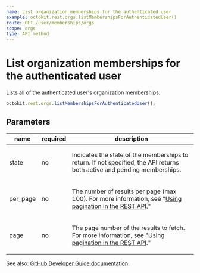 ```yaml
---
name: List organization memberships for the authenticated user
example: octokit.rest.orgs.listMembershipsForAuthenticatedUser()
route: GET /user/memberships/orgs
scope: orgs
type: API method
---
```


# List organization memberships for the authenticated user

Lists all of the authenticated user's organization memberships.

```js
octokit.rest.orgs.listMembershipsForAuthenticatedUser();
```

## Parameters

<table>
  <thead>
    <tr>
      <th>name</th>
      <th>required</th>
      <th>description</th>
    </tr>
  </thead>
  <tbody>
    <tr><td>state</td><td>no</td><td>

Indicates the state of the memberships to return. If not specified, the API returns both active and pending memberships.

</td></tr>
<tr><td>per_page</td><td>no</td><td>

The number of results per page (max 100). For more information, see "[Using pagination in the REST API](https://docs.github.com/rest/using-the-rest-api/using-pagination-in-the-rest-api)."

</td></tr>
<tr><td>page</td><td>no</td><td>

The page number of the results to fetch. For more information, see "[Using pagination in the REST API](https://docs.github.com/rest/using-the-rest-api/using-pagination-in-the-rest-api)."

</td></tr>
  </tbody>
</table>

See also: [GitHub Developer Guide documentation](https://docs.github.com/rest/orgs/members#list-organization-memberships-for-the-authenticated-user).
